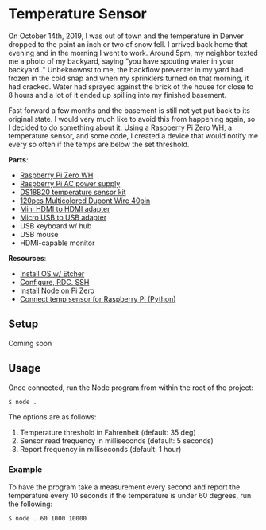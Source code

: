 # Temperature Sensor

On October 14th, 2019, I was out of town and the temperature in Denver dropped to the point an inch or two of snow fell. I arrived back home that evening and in the morning I went to work. Around 5pm, my neighbor texted me a photo of my backyard, saying "you have spouting water in your backyard.." Unbeknownst to me, the backflow preventer in my yard had frozen in the cold snap and when my sprinklers turned on that morning, it had cracked. Water had sprayed against the brick of the house for close to 8 hours and a lot of it ended up spilling into my finished basement.

Fast forward a few months and the basement is still not yet put back to its original state. I would very much like to avoid this from happening again, so I decided to do something about it. Using a Raspberry Pi Zero WH, a temperature sensor, and some code, I created a device that would notify me every so often if the temps are below the set threshold.

**Parts**:
* [Raspberry Pi Zero WH](https://www.amazon.com/Raspberry-Pi-Zero-WH-Pre-soldered/dp/B07B8MMD3V)
* [Raspberry Pi AC power supply](https://www.amazon.com/Raspberry-Power-Supply-Adapter-Charger/dp/B0719SX3GC/)
* [DS18B20 temperature sensor kit](https://www.amazon.com/gp/product/B07434MB77)
* [120pcs Multicolored Dupont Wire 40pin](https://www.amazon.com/gp/product/B01EV70C78/)
* [Mini HDMI to HDMI adapter](https://www.amazon.com/gp/product/B01HQ2H6OW)
* [Micro USB to USB adapter](https://www.amazon.com/gp/product/B00N9S9Z0G/)
* USB keyboard w/ hub
* USB mouse
* HDMI-capable monitor

**Resources**:
* [Install OS w/ Etcher](https://www.raspberrypi.org/documentation/installation/installing-images/)
* [Configure, RDC, SSH](https://thisdavej.com/beginners-guide-to-installing-node-js-on-a-raspberry-pi/)
* [Install Node on Pi Zero](https://www.thepolyglotdeveloper.com/2018/03/install-nodejs-raspberry-pi-zero-w-nodesource/)
* [Connect temp sensor for Raspberry Pi (Python)](https://www.youtube.com/watch?v=j7LLVkPpQ78)
	
## Setup

Coming soon

## Usage

Once connected, run the Node program from within the root of the project:

```
$ node .
```

The options are as follows:
1. Temperature threshold in Fahrenheit (default: 35 deg)
1. Sensor read frequency in milliseconds (default: 5 seconds)
1. Report frequency in milliseconds (default: 1 hour)


### Example

To have the program take a measurement every second and report the temperature every 10 seconds if the temperature is under 60 degrees, run the following:
```
$ node . 60 1000 10000
```
